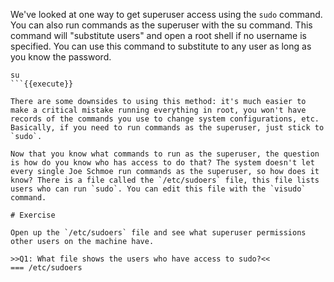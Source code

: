 We've looked at one way to get superuser access using the `sudo` command. You can also run commands as the superuser with the su command. This command will "substitute users" and open a root shell if no username is specified. You can use this command to substitute to any user as long as you know the password. 

```
su
```{{execute}}

There are some downsides to using this method: it's much easier to make a critical mistake running everything in root, you won't have records of the commands you use to change system configurations, etc. Basically, if you need to run commands as the superuser, just stick to `sudo`.

Now that you know what commands to run as the superuser, the question is how do you know who has access to do that? The system doesn't let every single Joe Schmoe run commands as the superuser, so how does it know? There is a file called the `/etc/sudoers` file, this file lists users who can run `sudo`. You can edit this file with the `visudo` command.

# Exercise

Open up the `/etc/sudoers` file and see what superuser permissions other users on the machine have.

>>Q1: What file shows the users who have access to sudo?<<
=== /etc/sudoers
